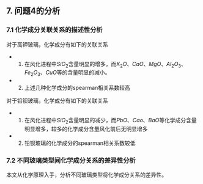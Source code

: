 ## 7. 问题4的分析

### 7.1 化学成分关联关系的描述性分析
对于高钾玻璃，化学成分有如下的关联关系
+ 1. 在风化进程中$SiO_{2}$含量明显的增多，而$K_{2}O$、$CaO$、$MgO$、$Al_{2}O_{3}$、$Fe_{2}O_{3}$、$CuO$等的含量明显的减小。
+ 2. 上述几种化学成分的spearman相关系数较高

对于铅钡玻璃，化学成分有如下的关联关系
+ 1. 在风化进程中$SiO_{2}$含量明显的减少，而$PbO$、$Cao$、$BaO$等化学成分含量明显增多，较多的化学成分含量风化前后无明显增多
+ 2. 铅钡玻璃的化学成分的spearman相关系数较低

### 7.2 不同玻璃类型间化学成分关系的差异性分析

本文从化学原理入手，分析不同玻璃类型将化学成分关系的差异性。